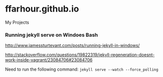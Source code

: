# ffarhour.github.io
My Projects

### Running jekyll serve on Windoes Bash
http://www.jamessturtevant.com/posts/running-jekyll-in-windows/

http://stackoverflow.com/questions/19822319/jekyll-regeneration-doesnt-work-inside-vagrant/23084706#23084706

Need to run the following command:
```jekyll serve --watch --force_polling```
